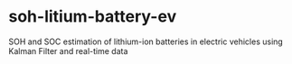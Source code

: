 # soh-litium-battery-ev
SOH and SOC estimation of lithium-ion batteries in electric vehicles using Kalman Filter and real-time data
